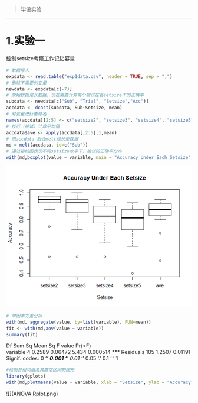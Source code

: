 > 毕设实验
----

# 1.实验一
控制setsize考察工作记忆容量
```R
# 数据导入
expdata <- read.table("exp1data.csv", header = TRUE, sep = ",")
# 删除不需要的变量
newdata <- expdata[c(-7)]
# 原始数据是长数据，现在需要计算每个被试在各setsize下的正确率
subdata <- newdata[c("Sub", "Trial", "Setsize","Acc")]
accdata <- dcast(subdata, Sub~Setsize, mean)
# 对变量进行重命名
names(accdata)[2:5] <- c("setsize2", "setsize3", "setsize4", "setsize5")
# 按行（被试）计算平均值
accdata$ave <- apply(accdata[,2:5],1,mean)
# 把accdata 融合melt成长型数据
md = melt(accdata, id=c("Sub"))
# 通过箱线图表现不同setsize水平下，被试的正确率分布
with(md,boxplot(value ~ variable, main = "Accuracy Under Each Setsize", xlab = "Setsize", ylab = "Accuracy"))
```
![](accboxplot.png)

```R
# 单因素方差分析
with(md, aggregate(value, by=list(variable), FUN=mean))
fit <- with(md,aov(value ~ variable))
summary(fit)
```
  Df Sum Sq Mean Sq F value   Pr(>F)    
variable      4 0.2589 0.06472   5.434 0.000514 ***
Residuals   105 1.2507 0.01191                     
Signif. codes:  0 ‘***’ 0.001 ‘**’ 0.01 ‘*’ 0.05 ‘.’ 0.1 ‘ ’ 1

```R
#绘制各组均值及其置信区间的图形
library(gplots)
with(md,plotmeans(value ~ variable, xlab = "Setsize", ylab = "Accuracy", main="Mean plot\nwith 95% CI"))
```
![](ANOVA Rplot.png)
